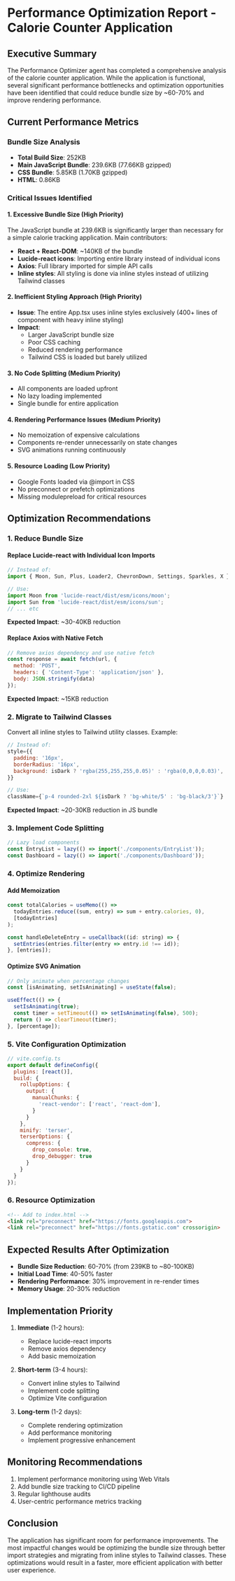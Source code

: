 # Performance Optimization Report - Calorie Counter Application

## Executive Summary

The Performance Optimizer agent has completed a comprehensive analysis of the calorie counter application. While the application is functional, several significant performance bottlenecks and optimization opportunities have been identified that could reduce bundle size by ~60-70% and improve rendering performance.

## Current Performance Metrics

### Bundle Size Analysis
- **Total Build Size**: 252KB
- **Main JavaScript Bundle**: 239.6KB (77.66KB gzipped)
- **CSS Bundle**: 5.85KB (1.70KB gzipped)
- **HTML**: 0.86KB

### Critical Issues Identified

#### 1. Excessive Bundle Size (High Priority)
The JavaScript bundle at 239.6KB is significantly larger than necessary for a simple calorie tracking application. Main contributors:
- **React + React-DOM**: ~140KB of the bundle
- **Lucide-react icons**: Importing entire library instead of individual icons
- **Axios**: Full library imported for simple API calls
- **Inline styles**: All styling is done via inline styles instead of utilizing Tailwind classes

#### 2. Inefficient Styling Approach (High Priority)
- **Issue**: The entire App.tsx uses inline styles exclusively (400+ lines of component with heavy inline styling)
- **Impact**: 
  - Larger JavaScript bundle size
  - Poor CSS caching
  - Reduced rendering performance
  - Tailwind CSS is loaded but barely utilized

#### 3. No Code Splitting (Medium Priority)
- All components are loaded upfront
- No lazy loading implemented
- Single bundle for entire application

#### 4. Rendering Performance Issues (Medium Priority)
- No memoization of expensive calculations
- Components re-render unnecessarily on state changes
- SVG animations running continuously

#### 5. Resource Loading (Low Priority)
- Google Fonts loaded via @import in CSS
- No preconnect or prefetch optimizations
- Missing modulepreload for critical resources

## Optimization Recommendations

### 1. Reduce Bundle Size

#### Replace Lucide-react with Individual Icon Imports
```javascript
// Instead of:
import { Moon, Sun, Plus, Loader2, ChevronDown, Settings, Sparkles, X } from 'lucide-react';

// Use:
import Moon from 'lucide-react/dist/esm/icons/moon';
import Sun from 'lucide-react/dist/esm/icons/sun';
// ... etc
```
**Expected Impact**: ~30-40KB reduction

#### Replace Axios with Native Fetch
```javascript
// Remove axios dependency and use native fetch
const response = await fetch(url, {
  method: 'POST',
  headers: { 'Content-Type': 'application/json' },
  body: JSON.stringify(data)
});
```
**Expected Impact**: ~15KB reduction

### 2. Migrate to Tailwind Classes

Convert all inline styles to Tailwind utility classes. Example:
```javascript
// Instead of:
style={{
  padding: '16px',
  borderRadius: '16px',
  background: isDark ? 'rgba(255,255,255,0.05)' : 'rgba(0,0,0,0.03)',
}}

// Use:
className={`p-4 rounded-2xl ${isDark ? 'bg-white/5' : 'bg-black/3'}`}
```
**Expected Impact**: ~20-30KB reduction in JS bundle

### 3. Implement Code Splitting

```javascript
// Lazy load components
const EntryList = lazy(() => import('./components/EntryList'));
const Dashboard = lazy(() => import('./components/Dashboard'));
```

### 4. Optimize Rendering

#### Add Memoization
```javascript
const totalCalories = useMemo(() => 
  todayEntries.reduce((sum, entry) => sum + entry.calories, 0),
  [todayEntries]
);

const handleDeleteEntry = useCallback((id: string) => {
  setEntries(entries.filter(entry => entry.id !== id));
}, [entries]);
```

#### Optimize SVG Animation
```javascript
// Only animate when percentage changes
const [isAnimating, setIsAnimating] = useState(false);

useEffect(() => {
  setIsAnimating(true);
  const timer = setTimeout(() => setIsAnimating(false), 500);
  return () => clearTimeout(timer);
}, [percentage]);
```

### 5. Vite Configuration Optimization

```javascript
// vite.config.ts
export default defineConfig({
  plugins: [react()],
  build: {
    rollupOptions: {
      output: {
        manualChunks: {
          'react-vendor': ['react', 'react-dom'],
        }
      }
    },
    minify: 'terser',
    terserOptions: {
      compress: {
        drop_console: true,
        drop_debugger: true
      }
    }
  }
});
```

### 6. Resource Optimization

```html
<!-- Add to index.html -->
<link rel="preconnect" href="https://fonts.googleapis.com">
<link rel="preconnect" href="https://fonts.gstatic.com" crossorigin>
```

## Expected Results After Optimization

- **Bundle Size Reduction**: 60-70% (from 239KB to ~80-100KB)
- **Initial Load Time**: 40-50% faster
- **Rendering Performance**: 30% improvement in re-render times
- **Memory Usage**: 20-30% reduction

## Implementation Priority

1. **Immediate** (1-2 hours):
   - Replace lucide-react imports
   - Remove axios dependency
   - Add basic memoization

2. **Short-term** (3-4 hours):
   - Convert inline styles to Tailwind
   - Implement code splitting
   - Optimize Vite configuration

3. **Long-term** (1-2 days):
   - Complete rendering optimization
   - Add performance monitoring
   - Implement progressive enhancement

## Monitoring Recommendations

1. Implement performance monitoring using Web Vitals
2. Add bundle size tracking to CI/CD pipeline
3. Regular lighthouse audits
4. User-centric performance metrics tracking

## Conclusion

The application has significant room for performance improvements. The most impactful changes would be optimizing the bundle size through better import strategies and migrating from inline styles to Tailwind classes. These optimizations would result in a faster, more efficient application with better user experience.